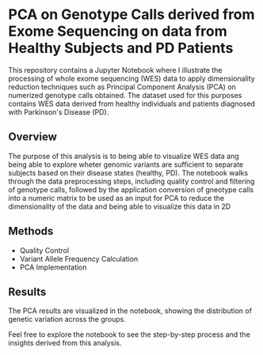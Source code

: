 # PCA on Genotype Calls derived from Exome Sequencing on data from Healthy Subjects and PD Patients

This repository contains a Jupyter Notebook where I illustrate the processing of whole exome sequencing (WES) data to apply dimensionality reduction techniques such as Principal Component Analysis (PCA) on numerized genotype calls obtained. The dataset used for this purposes contains WES data derived from healthy individuals and patients diagnosed with Parkinson's Disease (PD).

## Overview

The purpose of this analysis is to being able to visualize WES data ang being able to explore wheter genomic variants are sufficient to separate subjects based on their disease states (healthy, PD). The notebook walks through the data preprocessing steps, including quality control and filtering of genotype calls, followed by the application conversion of gneotype calls into a numeric matrix to be used as an input for PCA to reduce the dimensionality of the data and being able to visualize this data in 2D

## Methods

- Quality Control
- Variant Allele Frequency Calculation
- PCA Implementation



## Results

The PCA results are visualized in the notebook, showing the distribution of genetic variation across the  groups.

Feel free to explore the notebook to see the step-by-step process and the insights derived from this analysis.
